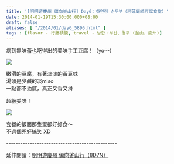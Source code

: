 ```yaml
---
title: '[明明遊慶州 偏向釜山行] Day6：하연정 순두부（河蓮庭純豆腐食堂）'
date: 2014-01-19T15:30:00.000+08:00
draft: false
aliases: [ "/2014/01/day6_5896.html" ]
tags : [flavor - 行膳積腹, travel - 남한・부산、경주 (釜山、慶州)]
---
```


病到無味蕾也吃得出的美味手工豆腐！（yo～）  

[![](https://4.bp.blogspot.com/-39Ph2WqDDNU/XCyXcrZaGfI/AAAAAAAADnw/4hsRXLCFOLgNcSLILlp-2jVFY8Mf8C0DgCLcBGAs/s640/22.jpg)](https://4.bp.blogspot.com/-39Ph2WqDDNU/XCyXcrZaGfI/AAAAAAAADnw/4hsRXLCFOLgNcSLILlp-2jVFY8Mf8C0DgCLcBGAs/s1600/22.jpg)

嫩滑的豆腐，有著淡淡的黃豆味  
湯頭是少鹹的淡miso  
一點都不油膩，真正又香又滑  
  
超級美味！  

[![](https://3.bp.blogspot.com/-Koc9OX440eQ/XCyXpikw8XI/AAAAAAAADn4/pwrosT41bEwY9rrK_ZgpDkphJ8-1OXtGwCLcBGAs/s640/23.jpg)](https://3.bp.blogspot.com/-Koc9OX440eQ/XCyXpikw8XI/AAAAAAAADn4/pwrosT41bEwY9rrK_ZgpDkphJ8-1OXtGwCLcBGAs/s1600/23.jpg)

套餐的飯面那隻蛋都好好食～  
不過個兜好搞笑 XD  
  
\-----------------------------------------------  
  
延伸閱讀：[明明遊慶州 偏向釜山行（8D7N）](http://www.hidie.net/2014/01/8d7n.html)